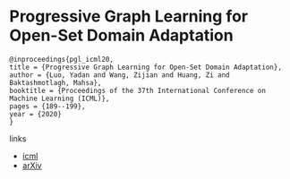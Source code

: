 # Progressive Graph Learning for Open-Set Domain Adaptation

```
@inproceedings{pgl_icml20,
title = {Progressive Graph Learning for Open-Set Domain Adaptation},
author = {Luo, Yadan and Wang, Zijian and Huang, Zi and Baktashmotlagh, Mahsa},
booktitle = {Proceedings of the 37th International Conference on Machine Learning (ICML)},
pages = {189--199},
year = {2020}
}
```

links
- [icml](https://proceedings.icml.cc/book/3258.pdf)
- [arXiv](https://arxiv.org/abs/2006.12087)
